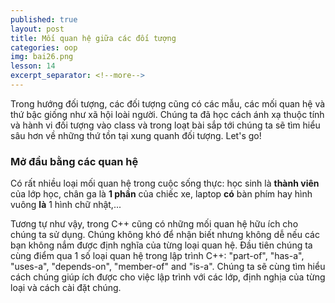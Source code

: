 ```yaml
---
published: true
layout: post
title: Mối quan hệ giữa các đối tượng
categories: oop
img: bai26.png
lesson: 14
excerpt_separator: <!--more-->
---
```

Trong hướng đối tượng, các đối tượng cũng có các mẫu, các mối quan hệ và thứ bậc giống như xã hội loài người. Chúng ta đã học cách ánh xạ thuộc tính và hành vi đối tượng vào class và trong loạt bài sắp tới chúng ta sẽ tìm hiểu sâu hơn về những thứ tồn tại xung quanh đối tượng. Let's go!
### Mở đầu bằng các quan hệ
Có rất nhiều loại mối quan hệ trong cuộc sống thực: học sinh là **thành viên** của lớp học, chân ga là **1 phần** của chiếc xe, laptop **có** bàn phím hay hình vuông **là** 1 hình chữ nhật,...

Tương tự như vậy, trong C++ cũng có những mối quan hệ hữu ích cho chúng ta sử dụng. Chúng không khó để nhận biết nhưng không dễ nếu các bạn không nắm được định nghĩa của từng loại quan hệ. Đầu tiên chúng ta cùng điểm qua 1 số loại quan hệ trong lập trình C++: "part-of", "has-a", "uses-a", "depends-on", "member-of" and "is-a". Chúng ta sẽ cùng tìm hiểu cách chúng giúp ích được cho việc lập trình với các lớp, định nghịa của từng loại và cách cài đặt chúng.